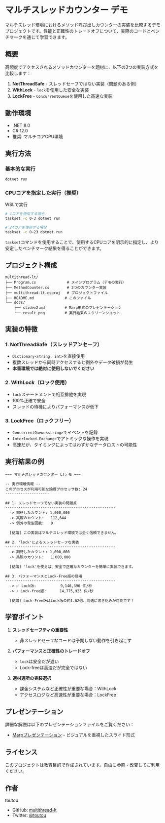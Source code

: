 # マルチスレッドカウンター デモ

マルチスレッド環境におけるメソッド呼び出しカウンターの実装を比較するデモプロジェクトです。性能と正確性のトレードオフについて、実際のコードとベンチマークを通じて学習できます。

## 概要

高頻度でアクセスされるメソッドカウンターを題材に、以下の3つの実装方式を比較します：

1. **NotThreadSafe** - スレッドセーフではない実装（問題のある例）
2. **WithLock** - `lock`を使用した安全な実装
3. **LockFree** - `ConcurrentQueue`を使用した高速な実装

## 動作環境

- .NET 8.0
- C# 12.0
- 推奨: マルチコアCPU環境

## 実行方法

### 基本的な実行
```bash
dotnet run
```

### CPUコアを指定した実行（推奨）
WSLで実行
```bash
# 4コアを使用する場合
taskset -c 0-3 dotnet run

# 24コアを使用する場合
taskset -c 0-23 dotnet run
```

`taskset`コマンドを使用することで、使用するCPUコアを明示的に指定し、より安定したベンチマーク結果を得ることができます。

## プロジェクト構成

```
multithread-lt/
├── Program.cs              # メインプログラム（デモの実行）
├── MethodCounter.cs        # 3つのカウンター実装
├── multithread-lt.csproj   # プロジェクトファイル
├── README.md              # このファイル
└── docs/
    ├── slidev2.md         # Marp形式のプレゼンテーション
    └── result.png         # 実行結果のスクリーンショット
```

## 実装の特徴

### 1. NotThreadSafe（スレッドアンセーフ）
- `Dictionary<string, int>`を直接使用
- 複数スレッドから同時アクセスすると例外やデータ破損が発生
- **本番環境では絶対に使用しないでください**

### 2. WithLock（ロック使用）
- `lock`ステートメントで相互排他を実現
- 100%正確で安全
- スレッドの待機によりパフォーマンスが低下

### 3. LockFree（ロックフリー）
- `ConcurrentQueue<string>`でイベントを記録
- `Interlocked.Exchange`でアトミックな操作を実現
- 高速だが、タイミングによってはわずかなデータロストの可能性

## 実行結果の例

```
=== マルチスレッドカウンター LTデモ ===

-- 実行環境情報 --
このプロセスが利用可能な論理プロセッサ数: 24
--------------------

## 1. スレッドセーフでない実装の問題点
--------------------------------------------------
  -> 期待したカウント: 1,000,000
  -> 実際のカウント:   112,644
  -> 例外の発生回数:   0

  [結論] この実装はマルチスレッド環境では全く信頼できません。

## 2. 'lock'によるスレッドセーフな実装
--------------------------------------------------
  -> 期待したカウント: 1,000,000
  -> 実際のカウント:   1,000,000

  [結論] 'lock'を使えば、安全で正確なカウンターを簡単に実装できます。

## 3. パフォーマンスとLock-Free版の登場
--------------------------------------------------
  -> ✅ Lock版:           9,146,396 件/秒
  -> ⚡ Lock-free版:      14,775,923 件/秒

  [結論] Lock-Free版はLock版の約1.62倍、高速に書き込みが可能です！
```

## 学習ポイント

1. **スレッドセーフティの重要性**
   - 非スレッドセーフなコードは予期しない動作を引き起こす

2. **パフォーマンスと正確性のトレードオフ**
   - `lock`は安全だが遅い
   - Lock-freeは高速だが完全ではない

3. **適材適所の実装選択**
   - 課金システムなど正確性が重要な場合：WithLock
   - アクセスログなど高速性が重要な場合：LockFree

## プレゼンテーション

詳細な解説は以下のプレゼンテーションファイルをご覧ください：

- [Marpプレゼンテーション](docs/slidev2.md) - ビジュアルを重視したスライド形式

## ライセンス

このプロジェクトは教育目的で作成されています。自由に参照・改変してご利用ください。

## 作者

toutou

- GitHub: [multithread-lt](https://github.com/tou-tou/multi-thread-demo)
- Twitter: [@toutou](https://x.com/__tou__tou)